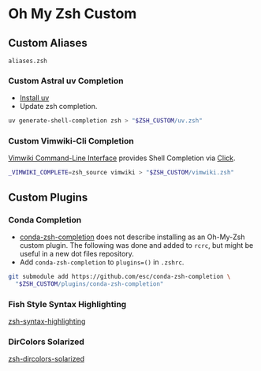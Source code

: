 # Oh My Zsh Custom

## Custom Aliases

`aliases.zsh`

### Custom Astral uv Completion

- [Install uv]
- Update zsh completion.

```bash
uv generate-shell-completion zsh > "$ZSH_CUSTOM/uv.zsh"
```

### Custom Vimwiki-Cli Completion

[Vimwiki Command-Line Interface] provides Shell Completion via [Click].

```bash
_VIMWIKI_COMPLETE=zsh_source vimwiki > "$ZSH_CUSTOM/vimwiki.zsh"
```

## Custom Plugins

### Conda Completion

- [conda-zsh-completion] does not describe installing as an Oh-My-Zsh custom
  plugin. The following was done and added to `rcrc`, but might be useful in a
  new dot files repository.
- Add `conda-zsh-completion` to `plugins=()` in `.zshrc`.

```bash
git submodule add https://github.com/esc/conda-zsh-completion \
  "$ZSH_CUSTOM/plugins/conda-zsh-completion"
```

### Fish Style Syntax Highlighting

[zsh-syntax-highlighting]

### DirColors Solarized

[zsh-dircolors-solarized]

[Install uv]: https://docs.astral.sh/uv/getting-started/installation/
[Vimwiki Command-Line Interface]: https://github.com/sstallion/vimwiki-cli
[Click]: https://click.palletsprojects.com/en/stable/shell-completion/
[conda-zsh-completion]: https://github.com/esc/conda-zsh-completion
[zsh-syntax-highlighting]: https://github.com/zsh-users/zsh-syntax-highlighting
[zsh-dircolors-solarized]: https://github.com/joel-porquet/zsh-dircolors-solarized
